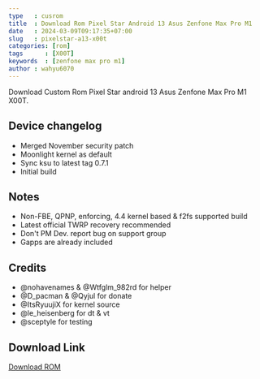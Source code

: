 ```yaml
---
type   : cusrom
title  : Download Rom Pixel Star Android 13 Asus Zenfone Max Pro M1
date   : 2024-03-09T09:17:35+07:00
slug   : pixelstar-a13-x00t
categories: [rom]
tags      : [X00T]
keywords  : [zenfone max pro m1]
author : wahyu6070
---
```


Download Custom Rom Pixel Star android 13 Asus Zenfone Max Pro M1 X00T.

## Device changelog
- Merged November security patch
- Moonlight kernel as default 
- Sync ksu to latest tag 0.7.1
- Initial build

## Notes
- Non-FBE, QPNP, enforcing, 4.4 kernel based & f2fs supported build
- Latest official TWRP recovery recommended
- Don't PM Dev. report bug on support group 
- Gapps are already included 

## Credits
- @nohavenames & @Wtfglm_982rd for helper
- @D_pacman & @Qyjul for donate
- @ItsRyuujiX for kernel source 
- @le_heisenberg for dt & vt 
- @sceptyle for testing 


## Download Link
[Download ROM](https://devuploads.com/4fvwpt8en9hy)
